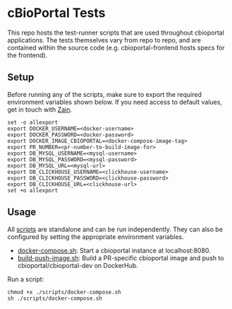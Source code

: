 # cBioPortal Tests
This repo hosts the test-runner scripts that are used throughout cbioportal applications. The tests themselves vary from repo to repo, and are contained within the source code (e.g. cbioportal-frontend hosts specs for the frontend).

## Setup
Before running any of the scripts, make sure to export the required environment variables shown below. If you need access to default values, get in touch with [Zain](mailto:nasirz1@mskcc.org).
```shell
set -o allexport
export DOCKER_USERNAME=<docker-username>
export DOCKER_PASSWORD=<docker-password>
export DOCKER_IMAGE_CBIOPORTAL=<docker-compose-image-tag>
export PR_NUMBER=<pr-number-to-build-image-for>
export DB_MYSQL_USERNAME=<mysql-username>
export DB_MYSQL_PASSWORD=<mysql-password>
export DB_MYSQL_URL=<mysql-url>
export DB_CLICKHOUSE_USERNAME=<clickhouse-username>
export DB_CLICKHOUSE_PASSWORD=<clickhouse-password>
export DB_CLICKHOUSE_URL=<clickhouse-url>
set +o allexport
```

## Usage
All [scripts](./scripts) are standalone and can be run independently. They can also be configured by setting the appropriate environment variables.
- [docker-compose.sh](./scripts/docker-compose.sh): Start a cbioportal instance at localhost:8080.
- [build-push-image.sh](./scripts/build-push-image.sh): Build a PR-specific cbioportal image and push to cbioportal/cbioportal-dev on DockerHub.

Run a script:
```shell
chmod +x ./scripts/docker-compose.sh
sh ./scripts/docker-compose.sh
```